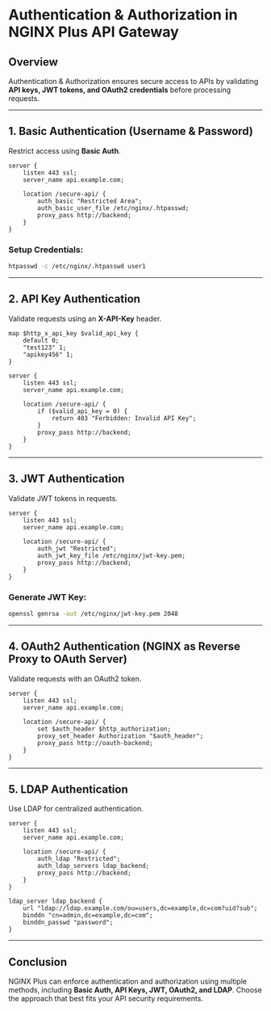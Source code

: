 # Authentication & Authorization in NGINX Plus API Gateway

## Overview
Authentication & Authorization ensures secure access to APIs by validating **API keys, JWT tokens, and OAuth2 credentials** before processing requests.

---

## 1. **Basic Authentication (Username & Password)**
Restrict access using **Basic Auth**.

```nginx
server {
    listen 443 ssl;
    server_name api.example.com;

    location /secure-api/ {
        auth_basic "Restricted Area";
        auth_basic_user_file /etc/nginx/.htpasswd;
        proxy_pass http://backend;
    }
}
```

### **Setup Credentials:**
```sh
htpasswd -c /etc/nginx/.htpasswd user1
```

---

## 2. **API Key Authentication**
Validate requests using an **X-API-Key** header.

```nginx
map $http_x_api_key $valid_api_key {
    default 0;
    "test123" 1;
    "apikey456" 1;
}

server {
    listen 443 ssl;
    server_name api.example.com;

    location /secure-api/ {
        if ($valid_api_key = 0) {
            return 403 "Forbidden: Invalid API Key";
        }
        proxy_pass http://backend;
    }
}
```

---

## 3. **JWT Authentication**
Validate JWT tokens in requests.

```nginx
server {
    listen 443 ssl;
    server_name api.example.com;

    location /secure-api/ {
        auth_jwt "Restricted";
        auth_jwt_key_file /etc/nginx/jwt-key.pem;
        proxy_pass http://backend;
    }
}
```

### **Generate JWT Key:**
```sh
openssl genrsa -out /etc/nginx/jwt-key.pem 2048
```

---

## 4. **OAuth2 Authentication (NGINX as Reverse Proxy to OAuth Server)**
Validate requests with an OAuth2 token.

```nginx
server {
    listen 443 ssl;
    server_name api.example.com;

    location /secure-api/ {
        set $auth_header $http_authorization;
        proxy_set_header Authorization "$auth_header";
        proxy_pass http://oauth-backend;
    }
}
```

---

## 5. **LDAP Authentication**
Use LDAP for centralized authentication.

```nginx
server {
    listen 443 ssl;
    server_name api.example.com;

    location /secure-api/ {
        auth_ldap "Restricted";
        auth_ldap_servers ldap_backend;
        proxy_pass http://backend;
    }
}

ldap_server ldap_backend {
    url "ldap://ldap.example.com/ou=users,dc=example,dc=com?uid?sub";
    binddn "cn=admin,dc=example,dc=com";
    binddn_passwd "password";
}
```

---

## Conclusion
NGINX Plus can enforce authentication and authorization using multiple methods, including **Basic Auth, API Keys, JWT, OAuth2, and LDAP**. Choose the approach that best fits your API security requirements.

